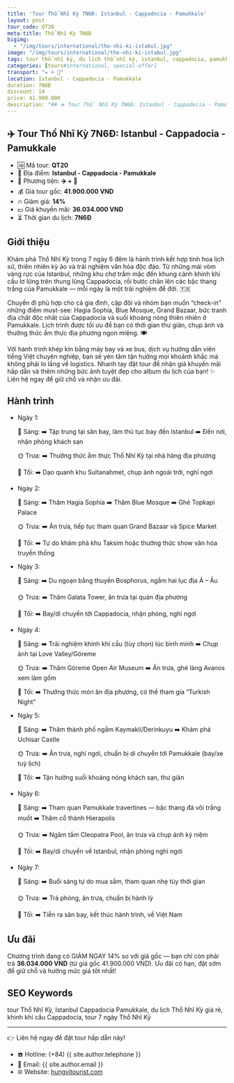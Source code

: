 ```yaml
---
title: 'Tour Thổ Nhĩ Kỳ 7N6Đ: Istanbul - Cappadocia - Pamukkale'
layout: post
tour_code: QT20
meta-title: Thổ Nhĩ Kỳ 7N6Đ
bigimg:
  - "/img/tours/international/tho-nhi-ki-istabul.jpg"
image: "/img/tours/international/tho-nhi-ki-istabul.jpg"
tags: tour thổ nhĩ kỳ, du lịch thổ nhĩ kỳ, istanbul, cappadocia, pamukkale, tour quốc tế
categories: [tours#international, special-offer]
transport: "✈️ + 🚌"
location: Istanbul - Cappadocia - Pamukkale
duration: 7N6Đ
discount: 14
price: 41.900.000
description: "## ✈️ Tour Thổ Nhĩ Kỳ 7N6Đ: Istanbul - Cappadocia - Pamukkale"
---
```


## ✈️ Tour Thổ Nhĩ Kỳ 7N6Đ: Istanbul - Cappadocia - Pamukkale 

- 🆔 Mã tour: **QT20**
- 📍 Địa điểm: **Istanbul - Cappadocia - Pamukkale**
- 🚗 Phương tiện: **✈️ + 🚌**
- 💰 Giá tour gốc: **41.900.000 VND**
- 🔥 Giảm giá: **14%**
- 💵 Giá khuyến mãi: **36.034.000 VND**
- ⏳ Thời gian du lịch: **7N6Đ**


## Giới thiệu
Khám phá Thổ Nhĩ Kỳ trong 7 ngày 6 đêm là hành trình kết hợp tinh hoa lịch sử, thiên nhiên kỳ ảo và trải nghiệm văn hóa độc đáo. Từ những mái vòm vàng rực của Istanbul, những khu chợ trầm mặc đến khung cảnh khinh khí cầu lơ lửng trên thung lũng Cappadocia, rồi bước chân lên các bậc thang trắng của Pamukkale — mỗi ngày là một trải nghiệm để đời. 🇹🇷

Chuyến đi phù hợp cho cả gia đình, cặp đôi và nhóm bạn muốn “check-in” những điểm must-see: Hagia Sophia, Blue Mosque, Grand Bazaar, bức tranh địa chất độc nhất của Cappadocia và suối khoáng nóng thiên nhiên ở Pamukkale. Lịch trình được tối ưu để bạn có thời gian thư giãn, chụp ảnh và thưởng thức ẩm thực địa phương ngon miệng. 🍽️

Với hành trình khép kín bằng máy bay và xe bus, dịch vụ hướng dẫn viên tiếng Việt chuyên nghiệp, bạn sẽ yên tâm tận hưởng mọi khoảnh khắc mà không phải lo lắng về logistics. Nhanh tay đặt tour để nhận giá khuyến mãi hấp dẫn và thêm những bức ảnh tuyệt đẹp cho album du lịch của bạn! ✨ Liên hệ ngay để giữ chỗ và nhận ưu đãi.

## Hành trình
- Ngày 1:

  🌅 Sáng: ➡️ Tập trung tại sân bay, làm thủ tục bay đến Istanbul ➡️ Đến nơi, nhận phòng khách sạn  

  🌞 Trưa: ➡️ Thưởng thức ẩm thực Thổ Nhĩ Kỳ tại nhà hàng địa phương  

  🌙 Tối: ➡️ Dạo quanh khu Sultanahmet, chụp ảnh ngoài trời, nghỉ ngơi

- Ngày 2:

  🌅 Sáng: ➡️ Thăm Hagia Sophia ➡️ Thăm Blue Mosque ➡️ Ghé Topkapi Palace  

  🌞 Trưa: ➡️ Ăn trưa, tiếp tục tham quan Grand Bazaar và Spice Market  

  🌙 Tối: ➡️ Tự do khám phá khu Taksim hoặc thưởng thức show văn hóa truyền thống

- Ngày 3:

  🌅 Sáng: ➡️ Du ngoạn bằng thuyền Bosphorus, ngắm hai lục địa Á – Âu  

  🌞 Trưa: ➡️ Thăm Galata Tower, ăn trưa tại quán địa phương  

  🌙 Tối: ➡️ Bay/di chuyển tới Cappadocia, nhận phòng, nghỉ ngơi

- Ngày 4:

  🌅 Sáng: ➡️ Trải nghiệm khinh khí cầu (tùy chọn) lúc bình minh ➡️ Chụp ảnh tại Love Valley/Göreme  

  🌞 Trưa: ➡️ Thăm Göreme Open Air Museum ➡️ Ăn trưa, ghé làng Avanos xem làm gốm  

  🌙 Tối: ➡️ Thưởng thức món ăn địa phương, có thể tham gia “Turkish Night”

- Ngày 5:

  🌅 Sáng: ➡️ Thăm thành phố ngầm Kaymakli/Derinkuyu ➡️ Khám phá Uchisar Castle  

  🌞 Trưa: ➡️ Ăn trưa, nghỉ ngơi, chuẩn bị di chuyển tới Pamukkale (bay/xe tuỳ lịch)  

  🌙 Tối: ➡️ Tận hưởng suối khoáng nóng khách sạn, thư giãn

- Ngày 6:

  🌅 Sáng: ➡️ Tham quan Pamukkale travertines — bậc thang đá vôi trắng muốt ➡️ Thăm cổ thành Hierapolis  

  🌞 Trưa: ➡️ Ngâm tắm Cleopatra Pool, ăn trưa và chụp ảnh kỷ niệm  

  🌙 Tối: ➡️ Bay/di chuyển về Istanbul, nhận phòng nghỉ ngơi

- Ngày 7:

  🌅 Sáng: ➡️ Buổi sáng tự do mua sắm, tham quan nhẹ tùy thời gian  

  🌞 Trưa: ➡️ Trả phòng, ăn trưa, chuẩn bị hành lý  

  🌙 Tối: ➡️ Tiễn ra sân bay, kết thúc hành trình, về Việt Nam

## Ưu đãi
Chương trình đang có GIẢM NGAY 14% so với giá gốc — bạn chỉ còn phải trả **36.034.000 VND** (từ giá gốc 41.900.000 VND). Ưu đãi có hạn, đặt sớm để giữ chỗ và hưởng mức giá tốt nhất!

## SEO Keywords
tour Thổ Nhĩ Kỳ, Istanbul Cappadocia Pamukkale, du lịch Thổ Nhĩ Kỳ giá rẻ, khinh khí cầu Cappadocia, tour 7 ngày Thổ Nhĩ Kỳ

---

👉 Liên hệ ngay để đặt tour hấp dẫn này!

- ☎️ Hotline: (+84) {{ site.author.telephone }}
- 📧 Email: {{ site.author.email }}
- 🌐 Website: [hungvitourist.com](https://hungvitourist.com)

